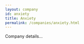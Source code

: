 ```yaml
---
layout: company
id: anxiety
title: Anxiety
permalink: /companies/anxiety.html
---
```


Company details...